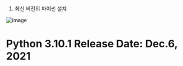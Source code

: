 



1. 최신 버전의 파이썬 설치






![image](https://user-images.githubusercontent.com/97210927/149067352-9eef82b6-ba9e-4d08-b311-e66e68054f53.png)
# Python 3.10.1 Release Date: Dec.6, 2021
